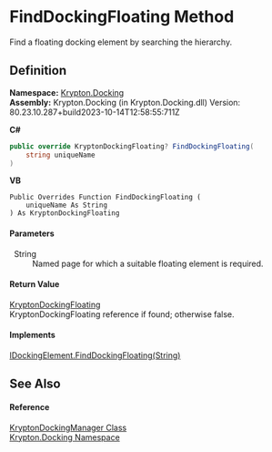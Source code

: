 # FindDockingFloating Method


Find a floating docking element by searching the hierarchy.



## Definition
**Namespace:** <a href="98399376-cf41-9454-4b4d-4fab2ca20bc7.md">Krypton.Docking</a>  
**Assembly:** Krypton.Docking (in Krypton.Docking.dll) Version: 80.23.10.287+build2023-10-14T12:58:55:711Z

**C#**
``` C#
public override KryptonDockingFloating? FindDockingFloating(
	string uniqueName
)
```
**VB**
``` VB
Public Overrides Function FindDockingFloating ( 
	uniqueName As String
) As KryptonDockingFloating
```



#### Parameters
<dl><dt>  String</dt><dd>Named page for which a suitable floating element is required.</dd></dl>

#### Return Value
<a href="e3b84e4f-a366-4727-950a-50d4677bc780.md">KryptonDockingFloating</a>  
KryptonDockingFloating reference if found; otherwise false.

#### Implements
<a href="3629fac9-f458-98ea-eaf4-82127a7aae88.md">IDockingElement.FindDockingFloating(String)</a>  


## See Also


#### Reference
<a href="6c9c237d-95cb-a4ce-72c6-cd7684d3287e.md">KryptonDockingManager Class</a>  
<a href="98399376-cf41-9454-4b4d-4fab2ca20bc7.md">Krypton.Docking Namespace</a>  
